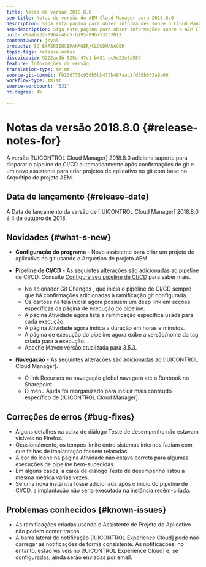 ```yaml
---
title: Notas da versão 2018.8.0
seo-title: Notas de versão do AEM Cloud Manager para 2018.8.0
description: Siga esta página para obter informações sobre o Cloud Manager Versão 2018.8.0.
seo-description: Siga esta página para obter informações sobre o AEM Cloud Manager Versão 2018.8.0.
uuid: e8aaba32-89b4-4bc5-b295-09b753252612
contentOwner: jsyal
products: SG_EXPERIENCEMANAGER/CLOUDMANAGER
topic-tags: release-notes
discoiquuid: 9222ac3b-525e-47c1-b481-ac9d22e3d559
feature: Informações da versão
translation-type: tm+mt
source-git-commit: fb10d775c930b5bb475b497aac2fd59b053a9a00
workflow-type: tm+mt
source-wordcount: '331'
ht-degree: 4%

---
```



# Notas da versão 2018.8.0 {#release-notes-for}

A versão [!UICONTROL Cloud Manager] 2018.8.0 adiciona suporte para disparar o pipeline de CI/CD automaticamente após confirmações de git e um novo assistente para criar projetos de aplicativo no git com base no Arquétipo de projeto AEM.

## Data de lançamento {#release-date}

A Data de lançamento da versão de [!UICONTROL Cloud Manager] 2018.8.0 é 4 de outubro de 2018.

## Novidades {#what-s-new}

* **Configuração do programa**  - Novo assistente para criar um projeto de aplicativo no git usando o Arquétipo de projeto AEM

* **Pipeline de CI/CD**  - As seguintes alterações são adicionadas ao pipeline de CI/CD. Consulte [Configure seu pipeline de CI/CD](configuring-pipeline.md) para saber mais.

   * No acionador Git Changes , que inicia o pipeline de CI/CD sempre que há confirmações adicionadas à ramificação git configurada.
   * Os cartões na tela inicial agora possuem um deep link em seções específicas da página de execução do pipeline.
   * A página Atividade agora lista a ramificação específica usada para cada execução.
   * A página Atividade agora indica a duração em horas e minutos.
   * A página de execução do pipeline agora exibe a versão/nome da tag criada para a execução.
   * Apache Maven versão atualizada para 3.5.3.

* **Navegação**  - As seguintes alterações são adicionadas ao  [!UICONTROL Cloud Manager].

   * O link Recursos na navegação global navegará até o Runbook no Sharepoint.
   * O menu Ajuda foi reorganizado para incluir mais conteúdo específico de [!UICONTROL Cloud Manager].

## Correções de erros {#bug-fixes}

* Alguns detalhes na caixa de diálogo Teste de desempenho não estavam visíveis no Firefox.
* Ocasionalmente, os tempos limite entre sistemas internos faziam com que falhas de implantação fossem relatadas.
* A cor do ícone na página Atividade não estava correta para algumas execuções de pipeline bem-sucedidas.
* Em alguns casos, a caixa de diálogo Teste de desempenho listou a mesma métrica várias vezes.
* Se uma nova instância fosse adicionada após o início do pipeline de CI/CD, a implantação não seria executada na instância recém-criada.

## Problemas conhecidos {#known-issues}

* As ramificações criadas usando o Assistente de Projeto do Aplicativo não podem conter traços.
* A barra lateral de notificação [!UICONTROL Experience Cloud] pode não carregar as notificações de forma consistente. As notificações, no entanto, estão visíveis no [!UICONTROL Experience Cloud] e, se configuradas, ainda serão enviadas por email.

